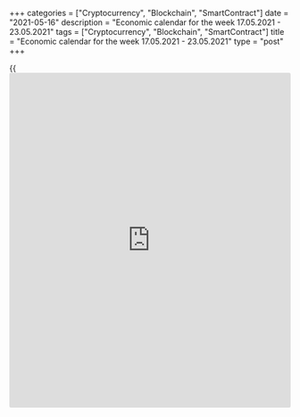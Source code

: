 +++
categories = ["Cryptocurrency", "Blockchain", "SmartContract"]
date = "2021-05-16"
description = "Economic calendar for the week 17.05.2021 - 23.05.2021"
tags = ["Cryptocurrency", "Blockchain", "SmartContract"]
title = "Economic calendar for the week 17.05.2021 - 23.05.2021"
type = "post"
+++

{{<iframe id="large-banner" src="https://www.bounty.group/#slide=23.0" width="100%" height="600" scrolling="no" style="border: 0px solid rgb(216, 221, 230); border-radius: 3px;">}}

2021-05-16

2021-05-16

Economic [calendar](https://www.fintechee.com/web-trader/) for the week 17.05.2021 – 23.05.2021Jana Kane

##  **Review of the main events of the Forex economic [calendar](https://www.fintechee.com/web-trader/) for the
next trading week (17.05.2021 – 23.05.2021)**

 **Trading on key Forex [news](https://www.letsplayfx.com/blog/forex-news-website/): next week we expect the publication of
important macro statistics from Australia, China, Japan, Great Britain,
Germany, Eurozone, US, Canada, as well as speeches by the head of the
ECB Christine Lagarde.**

The dollar rose sharply last Wednesday after the publication of
inflationary indicators: the consumer price index in the US in April
rose by 0.8%, which was the strongest monthly growth since 2009. In
annual [terms](https://www.fintechee.com/terms/), inflation rose by 4.2% against 2.6% between March 2020 and
March 2021. This is the strongest acceleration in inflation since 2008.

Core CPI, which excludes volatile food and energy prices, climbed 0.9%
in April and posted a 3.0% year-on-year rise, the most significant gain
since 1995.

The S&P 500 and DJIA suffered their strongest three-day losses last
Wednesday since late October after data on soaring consumer prices
exacerbated fears about inflation.

Nevertheless, by the end of last week, the situation on the financial
markets regained its usual character. American stock indices ended last
week with a decline, but the DXY dollar index practically returned to
the levels of the end of last week, failing to develop an upward trend
on strong inflationary indicators. Market participants remain convinced
that strong data from the US this week is still not enough to force the
US Federal Reserve to move to tighten monetary [policy](https://www.fintechee.com/policy/).

Next week, financial market participants will pay attention to the
publication of important macro statistics from Australia, China, Japan,
Great Britain, Germany, Eurozone, US, Canada, as well as to the speeches
of the head of the ECB Christine Lagarde.

 **Traders should pay attention to the publication of the following
macro indicators:**

 ***during the coming week, new events may be added to the [calendar](https://www.fintechee.com/web-trader/) and
/ or some scheduled events may be canceled**

 ****GMT time**

###  **Monday, May 17**

###  **02:00** **CNY Retail Sales Index**

This index is published monthly by the National Bureau of Statistics of
China and measures total retail sales and cash receipts. The index is
often considered to be an indicator of consumer confidence and the level
of economic well-being and reflects the state of the retail sector in
the near term. A rise in the index is usually positive for the CNY; a
decrease in the indicator will negatively affect the CNY. The previous
value of the index (in annual [terms](https://www.fintechee.com/terms/)) was +34.2% (after an increase of
+8% in the last months of 2019 and a fall of -20.5% in February 2020).
Outlook: In April 2021, retail sales in China increased by +24.9% (YoY),
which indicates a continued active recovery in the indicator after a
sharp drop in February-March 2020. If the data turns out to be even
better, the CNY will strengthen even more.

###  **23:50 JPY Japan's GDP for the 1st quarter of 2021 (preliminary
estimate)**

GDP is considered an indicator of the general state of a country's
economy that estimates the rate of its growth or decline. The report on
gross domestic product published by the Cabinet of Ministers of Japan
expresses in monetary [terms](https://www.fintechee.com/terms/) the aggregate value of all final goods and
services produced by Japan over a certain period of time. An upward
trend in GDP is considered a positive factor for the national currency
(yen), while a low result is considered negative (or bearish).

In the previous 4th quarter of 2020, the country's GDP grew by +2.8%
(+11.7% on an annualized basis) after falling in the first half of 2020.
The preliminary estimate implied GDP growth in the 4th quarter of 2020
by +3.0% or +12.7% in annual [terms](https://www.fintechee.com/terms/).

The data points to continued recovery in the Japanese economy after
falling due to the coronavirus pandemic. However, the forecast implies
that in the 1st quarter of 2021, Japan's GDP contracted by -4.6% (-1.2%
in annual [terms](https://www.fintechee.com/terms/)), which is a negative factor primarily for the Japanese
stock market.

If the data turns out to be weaker, the yen may strengthen against the
background of the fall in the Japanese stock market in the short term.
Better-than-expected data is likely to help the Japanese stock market
rally. However, it should also be noted that in recent weeks, financial
market participants have paid little attention to [news](https://www.letsplayfx.com/blog/forex-news-website/) and weak macro
statistics, abandoning defensive assets, including the yen, in favor of
more risky and profitable stock market assets.

###  **Tuesday, May 18**

###  **01:30 AUD Minutes of the May meeting of the Reserve Bank of
Australia**

This document is published two weeks after the meeting and the decision
on the interest rate. If the RBA positively assesses the state of the
labor market in the country, the rate of GDP growth, and also shows a
hawkish attitude towards the inflation forecast in the economy, the
markets regard this as a higher probability of a rate hike at the next
meeting, which is a positive factor for the AUD. The bank's soft
rhetoric regarding, above all, inflation puts pressure on the AUD.

Market participants believe that the RBA will not raise interest rates
until 2024, as promised by central bank officials. Wages continue to
rise slowly and household debt has risen to an all-time high, which also
puts interest rate hikes in the longer term.

"The economic recovery will be uneven and unstable," and "unemployment
may remain high for a long time," said the leaders of the RBA after one
of the last meetings of the bank, promising that "the rate will not rise
until the Central Bank sees progress in moving towards full employment
and stable inflation rates in the 2-3% range”.

According to the head of the RBA Philip Lowe, "there are no serious
arguments in favor of tightening monetary [policy](https://www.fintechee.com/policy/) in the short term." In
his opinion, "some time will pass before interest rates rise."

Nevertheless, if the published minutes contain unexpected information
regarding the issues of the RBA's monetary [policy](https://www.fintechee.com/policy/), the volatility in the
AUD quotes will increase.

###  **06:00 GBP Report on the average wages of the British citizens for
the last 3 months. Unemployment rate**

On a monthly basis, the UK Office for National Statistics (ONS)
publishes a report on average earnings covering the last 3 months, with
and without bonuses.

This report is a key short-term indicator of the dynamics of changes in
the level of wages of employees in the UK. Wages growth is positive for
the GBP, while a low value is negative. Forecast: May report suggests
that average wages with bonuses increased over the last calculated 3
months (January-March) by +4.6% (against +4.5%, +4.8%, +4.7% , +3.7%,
+2.8%, +1.3%, +0.1% in previous periods); without bonuses - increased by
+4.6% (against +4.4%, +4.2%, +4.1%, +3.6%, +2.8%, +1.9%, +0.9%, +0.2% in
previous periods). Thus, the expected data is close to the average
values ​​of the indicators. They also point to the growing dynamics of
the level of wages, which is a positive factor for the pound, as it
contributes to the growth of inflationary pressures. If the data turns
out to be better than forecast, the pound is likely to strengthen in the
foreign exchange market. Data worse than forecast will negatively affect
the pound in the short term.

Also at this time, data on unemployment in the UK are published. It is
expected that in the 3 months from January to March, unemployment was at
the level of 4.9% (against 4.9%, 5.0%, 5.1%, 5.0%, 4.9%, 4.8%, 4.5%,
4.3%, 3.9%, 3.9% in previous periods). Since 2012, the UK unemployment
rate has declined steadily (from 8.0% in September 2012). This is a
positive factor for the pound, the rise in unemployment is a negative
factor.

If the data from the UK labor market turn out to be worse than the
forecast and / or the previous value, the pound will be under pressure.

In any case, at the time of the publication of data from the British
labor market, an increase in volatility in the pound quotes and on the
London Stock Exchange is expected.

###  **09:00 EUR Eurozone GDP for the 1st quarter (second estimate)**

GDP is considered to be an indicator of the overall health of the
economy. The upward trend in GDP is considered positive for the EUR; a
poor result weakens the EUR.

Recently, macro data from the Eurozone have been indicating a gradual
recovery in the growth rate of the European economy after a sharp drop
in early 2020. However, the decision made by the EU leaders in July to
provide additional support to the economy (a package of spending on the
economic recovery of the bloc in the amount of 1.8 trillion euros was
approved) will help stabilize the economy of the Eurozone, which, as a
result of quarantine restrictions, restraint in spending by companies
and consumers, as well as a collapse of exports, is on the cusp of the
deepest economic downturn since World War II.

The euro reacted positively to this decision.

Nevertheless, according to the forecast of economists, the GDP of the
Eurozone is expected to fall in the 1st quarter of 2021 by -0.6% (by
-1.8% in annual [terms](https://www.fintechee.com/terms/)) after falling by -0.7% (-4.9% in annualized) in
the 4th quarter of 2020, an increase of +12.5% ​​(a fall of -4.3% in
annual [terms](https://www.fintechee.com/terms/)) in the 3rd quarter, a fall of -11.8% (-14.7% in YoY) in
the 2nd quarter and a decline of -3.6% (-3.1% YoY) in the 1st quarter of
2020.

If the data turn out to be weaker than the forecast, the euro may
decline. Better-than-forecast data may strengthen the euro in the short
term, although the European economy is still far from the full recovery
even to pre-crisis levels (quarterly growth within 0.2% - 0.4%).

###  **14:00 EUR Speech by head of the ECB Christine Lagarde**

During the speech by the head of the ECB Christine Lagarde, the
volatility of trading increases not only in the euro and European stock
indices, but throughout the financial market, especially if she touches
on the topic of the ECB's monetary [policy](https://www.fintechee.com/policy/). Any hints at curtailing the
QE program in the Eurozone will cause the euro to rise. The soft tone of
Christine Lagarde's speech and the propensity to continue the extra soft
monetary [policy](https://www.fintechee.com/policy/) of the ECB will negatively affect the euro. If Christine
Lagarde does not touch upon the topic of the ECB's monetary [policy](https://www.fintechee.com/policy/), then
the reaction to her speech will be weak.

###  **Wednesday, May 19**

###  **06:00 GBP Consumer Price Index. Core Consumer Price Index**

Consumer Price Index (CPI) reflects the dynamics of retail prices for a
group of goods and services that make up the British consumer basket.
The CPI is a key indicator of inflation. Its publication causes active
movement of the pound in the foreign exchange market, as well as the
London Stock Exchange FTSE100 index.

In the previous reporting month (March), the growth in consumer
inflation (in annual [terms](https://www.fintechee.com/terms/)) amounted to +0.7%.

Forecast for April: +1.4% (annualized). This reading indicates that
inflationary pressures are still weak and are unlikely to provide
significant support to the pound. Indicator reading below the forecast
could provoke a weakening of the pound, as low inflation will force the
Bank of England to adhere to a soft monetary [policy](https://www.fintechee.com/policy/).

Core CPI is published by the Office for National Statistics and
determines the price change of a selected basket of goods and services
(excluding food and energy) for a given period. It is a key indicator
for assessing inflation and changes in purchasing preferences. A
positive result strengthens the GBP, a negative one weakens it.

In March, Core CPI (in annual [terms](https://www.fintechee.com/terms/)) increased by +1.1%. Probably, the
publication of the indicator will have a positive short-term effect on
the pound if its value is higher than the forecast and previous values.
Forecast for April: +1.2% (annualized). The indicator reading below the
forecast and previous values ​​may provoke a weakening of the pound.

###  **12:30 CAD Consumer price indices in Canada**

Core CPI from the Bank of Canada reflects the dynamics of the retail
prices of the corresponding basket of goods and services (excluding
fruits, vegetables, gasoline, fuel oil, natural gas, mortgage interest,
intercity transportation, and tobacco products). The inflation target
for the Bank of Canada is in the range of 1-3%. The rise in CPI is a
harbinger of a rate hike and a positive factor for the CAD. Core CPI
increased by +1.6% in January 2021, +0.7% in December 2020, +1.5% in
November, +1.0% in October and September (in annual [terms](https://www.fintechee.com/terms/)). If the data
for April turns out to be worse than the previous values, it will
negatively affect the CAD. The data will strengthen the Canadian dollar
better than the previous values. Forecast: Core CPI rose by +1.3% (in
annual [terms](https://www.fintechee.com/terms/)), which is likely to have a positive impact on the CAD.

###  **18:00 USD Minutes of the April meeting of the Federal Open Market
Committee**

FOMC minutes from the Fed are usually released two or three weeks after
the day the interest rate decision is made.

The publication of the minutes is extremely important for determining
the course of the current Fed [policy](https://www.fintechee.com/policy/) and the prospects for raising
interest rates in the United States. The volatility of trading in
financial markets during the publication of the minutes usually
increases, since the text often contains either changes or clarifying
details regarding the results of the last FOMC Fed meeting.

During the April meeting, the Fed leaders did not change the parameters
of monetary [policy](https://www.fintechee.com/policy/), signaling that the interest rate will remain at
minimum levels until the end of 2023.

At a subsequent press conference, the Fed Chairman Jerome Powell made it
clear that no adjustments are planned in the near future either.
Purchases of Treasury securities in the volume of $80 billion a month
and mortgage-backed securities in the amount of $40 billion a month will
continue in the same volumes.

The Fed's forecasts for inflation and economic growth have been revised
upwards, despite the fact that the key rate will not increase until the
end of 2023. The Fed intends to adhere to a flexible approach to the
target inflation rate and is not very concerned about the growth of
government bond yields.

Loose financing conditions, combined with accelerating vaccinations, the
adoption of the next package of fiscal aid and the prospect of lifting
quarantine restrictions and opening the economy, increases the Fed's
tolerance for higher yields on government bonds, economists say.

The soft tone of the minutes will have a positive effect on stock
indices and a negative effect on the US dollar. Tough rhetoric of the
Fed leaders regarding the prospects for monetary [policy](https://www.fintechee.com/policy/) will push the
dollar to further growth.

###  **Thursday, May 20**

###  **01:30 CNY The People's Bank of China Interest Rate Decision**

Since May 2012, the People's Bank of China has been steadily cutting
interest rates in support of Chinese manufacturers. The bank last
lowered the rate in April 2020 (by 0.20% to 3.85% at the moment).

In 2020, in the context of international trade conflicts and a slowdown
in the global economy, the world's largest central banks took the path
of easing their monetary policies in order to support national economies
and increase the competitiveness of goods exported from these countries.

The People's Bank of China is also in line with this process. The
depreciation of the yuan has become especially relevant in the last 2
years, when the confrontation between the two most powerful economies in
the world began. One of the measures to mitigate the negative
consequences of increased duties on the import of Chinese goods into the
United States was the depreciation of the national currency of China.
This measure was intended, among other things, to maintain the same
volumes of imports of Chinese products to the United States, which would
cost American buyers less due to the difference in the rates of the
national currencies of the United States and China.

The coronavirus has become an additional strong negative factor.

Probably, at this meeting, the People's Bank of China will keep the
interest rate at the same level of 3.85%, although a rate cut is also
possible.

Nevertheless, if the People's Bank of China makes unexpected statements
or decisions, then volatility may increase in the entire financial
market. Investors will also be interested in the bank's assessment of
the consequences of the coronavirus for the Chinese economy and its
[policy](https://www.fintechee.com/policy/) in the near future in this regard.

###  **01:30 AUD Employment rate. Unemployment rate**

The employment rate reflects the monthly change in the number of
Australian citizens employed. The growth of the indicator has a positive
impact on consumer spending, which stimulates economic growth. A high
value is positive for the AUD, while a low value is negative. Forecast:
In April, the number of employed Australian citizens increased by 15,000
(after falling by 607,400 in April, by 264,100 in May 2020 and by 29,100
in January 2021).

Also at the same time, the Australian Bureau of Statistics will publish
a report on the unemployment rate - an indicator that estimates the
ratio of the unemployed population to the total number of able-bodied
citizens. The growth of the indicator indicates the weakness of the
labor market, which leads to a weakening of the national economy. The
decline in the indicator is a positive factor for the AUD. Forecast:
unemployment in Australia in April was at 5.6% (against 5.6% in March,
5.8% in February, 6.4% in January, 6.6% in December). In general, the
indicators cannot be called positive yet. However, in other large
economies, the labor market has deteriorated on an even larger scale due
to the coronavirus.

The leaders of the RBA have repeatedly stated that, in addition to the
situation in international trade, the Australian economy and the central
bank's monetary [policy](https://www.fintechee.com/policy/) plans are influenced by the indicators of the
level of household debt and spending, the growth of workers' salaries,
as well as the state of the country's labor market.

In November 2020, the RB of Australia cut its key interest rate by
another 0.15%, to a new record low of 0.1%, due to the coronavirus. In
the opinion of the RBA management, an unemployment rate of 4.5% or lower
is required to raise wages and accelerate inflation to the target range.
Unemployment in the country is not declining, and a return of inflation
to the middle of the target range of 2-3% is not even in the distant
horizon.

At the same time, the AUD may react positively to the publication of
data from the country's labor market, if they turn out to be better than
the previous values. If the values ​​of the indicators turn out to be
worse than the forecast and / or previous values, then the Australian
dollar may significantly decline in the short term.

###  **02:00 NZD Budget release**

The New Zealand Treasury will publish a preliminary budget for next
year. Volatility in trading in the New Zealand dollar usually increases
at the time of the budget release.

###  **12:00 EUR Speech by head of the ECB Christine Lagarde**

During the speech by the head of the ECB Christine Lagarde, the
volatility of trading increases not only in the euro and European stock
indices, but throughout the financial market, especially if she touches
on the topic of the ECB's monetary [policy](https://www.fintechee.com/policy/). Any hints at curtailing the
QE program in the Eurozone will cause the euro to rise. The soft tone of
Christine Lagarde's speech and the propensity to continue the extra soft
monetary [policy](https://www.fintechee.com/policy/) of the ECB will negatively affect the euro. If Christine
Lagarde does not touch upon the topic of the ECB's monetary [policy](https://www.fintechee.com/policy/), then
the reaction to her speech will be weak.

###  **Friday, May 21**

###  **01:30 AUD Retail Sales Index**

This indicator is published monthly by the Australian Bureau of
Statistics and estimates total retail sales. The index is often
considered an indicator of consumer confidence and reflects the health
of the retail sector in the near term. A rise in the index is usually
positive for the AUD; a decrease in the indicator will negatively affect
the AUD. The previous value of the index (for March) was +1.3%. If the
data turns out to be weaker than the previous value, the AUD may sharply
decline in the short term, but if it's above the previous values, the
AUD is likely to strengthen. Forecast: +0.5% in April.

###  **07:30 EUR Germany's Manufacturing PMI by Markit Economics
(preliminary release). Composite PMI by Markit Economics (preliminary
release)**

Germany's Manufacturing PMI is an important indicator of the business
environment and the overall health of the German economy. This sector of
the economy forms a significant part of Germany's GDP. A result above 50
is seen as positive and strengthens the EUR, one below 50 as negative
for the euro. Forecast for May (preliminary release): 65.8.

Previous monthly values: 66.2, 66.6, 60.7, 57.1, 58.3, 57.8, indicating
that business activity in this sector of the German economy is
accelerating after a slowdown in 2020 due to the coronavirus pandemic.
The growth of the indicator above the previous values ​​will support the
euro (in the short term). The worse than expected data will have a
negative impact on the euro.

Composite PMI is an important indicator of the business environment and
the overall health of the German economy. A result above 50 is seen as
positive and strengthens the EUR, one below 50 as negative for the euro.
May forecast (preliminary release): 57.2 against 55.8, 57.3, 51.1, 50.8,
52.0, 51.7 in previous months. The publication of this indicator with
the specified expected value is likely to support the euro in the short
term, despite the relative decline. The data worse than the forecast and
below the value of 50.0 will have a negative impact on the euro.

###  **08:00 EUR Eurozone Composite Manufacturing PMI by Markit
Economics (preliminary release)**

The Eurozone Manufacturing PMI is an important indicator of the health
of the entire European economy. A result above 50 is seen as positive
and strengthens the EUR, one below 50 as negative for the euro. Forecast
for May (preliminary release): 54.9 against 53.8, 53.2, 62.5, 48.8,
47.8, 49.1, 45.3 in previous months, which is likely to have a positive
impact on euro, despite the relative decline in the indicator. If the
data turns out to be worse than forecast, the euro may fall sharply in
the short term.

###  **08:30 GBP UK's Services PMI by Markit Economics (preliminary
release)**

The UK's Services PMI is an important indicator of the health of the UK
economy. The services sector employs most of the UK's working-age
population and accounts for approximately 75% of GDP. Financial services
continue to be the most important part of the service industry. If the
data turns out to be worse than the forecast and the previous value,
then the pound is likely to drop sharply in the short term. The data
better than the forecast and the previous value will have a positive
impact on the pound. At the same time, a result above 50 is seen as
positive and strengthens the GBP, below 50 as negative for the GBP.

Previous values ​​of the indicator: 61.0 in April, 56.3 in March, 49.5
in February, 39.5 in January 2021 after falling to 29.0 in May, 13.4 in
April, 34.5 in March 2020 year. Preliminary forecast for May: 62.0.

###  **12:30** **CAD Retail Sales Index**

Retail Sales Index is published monthly by Statistics Canada and
estimates total retail sales. The index is often considered an indicator
of consumer confidence and reflects the health of the retail sector in
the near term. A rise in the index is usually positive for the CAD; a
decrease in the indicator will negatively affect the CAD. The previous
value of the index (for February) was +4.8% after falling in March 2020
by -9.9%, in April - by -25% and growth in May by +18.7%. If the data
for March turns out to be weaker than the forecast +2.3%, the CAD may
sharply decline in the short term.

## Price chart of EURUSD in real time mode

The content of this article reflects the author’s opinion and does not
necessarily reflect the official position of LiteForex. The material
published on this page is provided for informational purposes only and
should not be considered as the provision of investment advice for the
purposes of Directive 2004/39/EC.

Rate this article:

{{value}}

( {{count}} {{title}} )